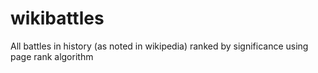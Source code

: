# wikibattles
All battles in history (as noted in wikipedia) ranked by significance using page rank algorithm
